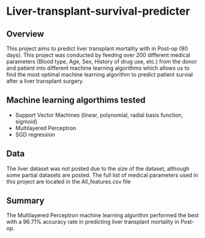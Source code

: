 # Liver-transplant-survival-predicter

## Overview
This project aims to predict liver transplant mortality with in Post-op (90 days). This project was conducted by feeding over 200 different medical parameters (Blood type, Age, Sex, History of drug use, etc.) from the donor and patient into different machine learning algorithms which allows us to find the most optimal machine learning algorithm to predict patient survial after a liver transplant surgery.


## Machine learning algorthims tested
- Support Vector Machines (linear, polynomial, radial basis function, sigmoid)
- Multilayered Perceptron
- SGD regression

## Data
The liver dataset was not posted due to the size of the dataset, although some partial datasets are posted.
The full list of medical parameters used in this project are located in the All_features.csv file

## Summary
The Multilayered Perceptron machine learning algorithm performed the best with a 96.71% accuracy rate in predicting liver transplant mortality in Post-op.

